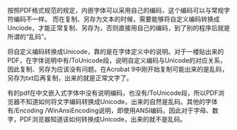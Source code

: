 按照PDF格式规范的规定，内嵌字体可以采用自己的编码，这个编码可以与常规字符编码不一样。
而在复制、另存为文本的时候，需要能够将自定义编码转换成Unciode，才能正常复制、另存为，否则直接用自己的编码，到了别的程序后就是所谓的“乱码”。

将自定义编码转换成Unicode，靠的是在字体定义中的说明。对于一楼贴出来的PDF，在字体说明中有/ToUnicode段，说明自定义编码与Unicode的对应关系，因此复制、另存为应该没有问题。在Acrobat 9中刚开始复制可能出来的是乱码，另存为txt后再复制，出来的就是正常文字了。

有的pdf在中文嵌入式字体中没有说明编码，也没有/ToUnicode段，所以PDF浏览器不知道如何将文字编码转换成Unicode，出来的自然是乱码。其他的字体有/Encoding /WinAnsiEncoding说明，即使用ANSI编码，因此对于字母、数字，PDF浏览器知道该如何转换成Unicode，出来的就不是乱码。